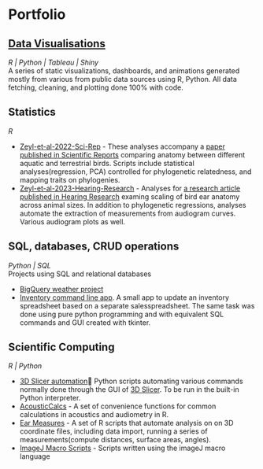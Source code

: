 # Portfolio

## [Data Visualisations](https://github.com/jzeyl/Data-visualizations)
*R | Python | Tableau | Shiny*  
A series of static visualizations, dashboards, and animations generated mostly from various from public data sources using R, Python. All data fetching, cleaning, and plotting done 100% with code.

## Statistics
*R*  
* [Zeyl-et-al-2022-Sci-Rep](https://github.com/jzeyl/A-T-Statistics) - These analyses accompany a [paper published in Scientific Reports](https://www.nature.com/articles/s41598-022-09090-3?utm_medium=social&utm_source=twitter&utm_content=organic&utm_term=null&utm_campaign=CONR_41598_AWA1_GL_PHSS_BRAND_OAXOrganic) comparing anatomy between different aquatic and terrestrial birds. Scripts include statistical analyses(regression, PCA) controlled for phylogenetic relatedness, and mapping traits on phylogenies.
* [Zeyl-et-al-2023-Hearing-Research](https://github.com/jzeyl/Scaling_2021) - Analyses for [a research article published in Hearing Research](https://www.sciencedirect.com/science/article/pii/S0378595522002477?dgcid=author) examing scaling of bird ear anatomy across animal sizes. In addition to phylogenetic regressions, analyses automate the extraction of measurements from audiogram curves. Various audiogram plots as well.

## SQL, databases, CRUD operations
*Python | SQL*  
Projects using SQL and relational databases

* [BigQuery weather project](https://github.com/jzeyl/SQL-Bigquery-Weather)
* [Inventory command line app](https://github.com/jzeyl/Inventory-app). A small app to update an inventory spreadsheet based on a separate salesspreadsheet. The same task was done using pure python programming and with equivalent SQL commands and GUI created with tkinter.
## Scientific Computing
*R | Python*  
* [3D Slicer automation](https://github.com/jzeyl/3D-Slicer-Scripts):snake: Python scripts automating various commands normally done through the GUI of [3D Slicer](https://www.slicer.org/). To be run in the built-in Python interpreter. 
* [AcousticCalcs](https://github.com/jzeyl/AcousticCalcs) - A set of convenience functions for common calculations in acoustics and audiometry in R.
* [Ear Measures](https://github.com/jzeyl/Ear-Measures) - A set of R scripts that automate analysis on on 3D coordinate files, including data import, running a series of measurements(compute distances, surface areas, angles).
* [ImageJ Macro Scripts](https://github.com/jzeyl/imageJ-macros) - Scripts written using the imageJ macro language



